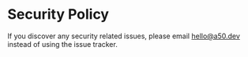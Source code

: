 # Security Policy

If you discover any security related issues, please email hello@a50.dev instead of using the issue tracker.
